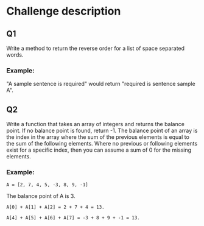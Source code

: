 # Challenge description

## Q1


Write a method to return the reverse order for a list of space separated words.

### Example:

"A sample sentence is required" would return "required is sentence sample A".

## Q2


Write a function that takes an array of integers and returns the balance point. If no balance point is found, return -1.
The balance point of an array is the index in the array where the sum of the previous elements is equal to the sum of the following elements. Where no previous or following elements exist for a specific index, then you can assume a sum of 0 for the missing elements.

### Example:

`A = [2, 7, 4, 5, -3, 8, 9, -1]`

The balance point of A is 3. 

`A[0] + A[1] + A[2] = 2 + 7 + 4 = 13.`

`A[4] + A[5] + A[6] + A[7] = -3 + 8 + 9 + -1 = 13.`
